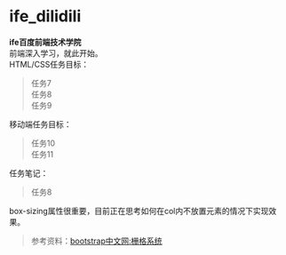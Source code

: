 # ife_dilidili
**ife百度前端技术学院**  
前端深入学习，就此开始。  
HTML/CSS任务目标：   
>任务7  
>任务8  
>任务9  

移动端任务目标：  
>任务10  
>任务11  

任务笔记：  
>任务8  

box-sizing属性很重要，目前正在思考如何在col内不放置元素的情况下实现效果。  
>参考资料：[bootstrap中文网:栅格系统](http://v3.bootcss.com/css/#grid)